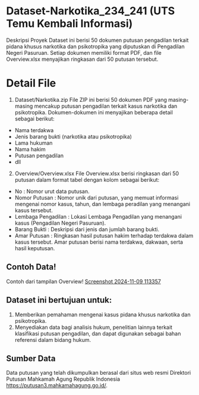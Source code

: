 # Dataset-Narkotika_234_241 (UTS Temu Kembali Informasi)

Deskripsi Proyek
Dataset ini berisi 50 dokumen putusan pengadilan terkait pidana khusus narkotika dan psikotropika yang diputuskan di Pengadilan Negeri Pasuruan. Setiap dokumen memiliki format PDF, dan file Overview.xlsx menyajikan ringkasan dari 50 putusan tersebut.

   
# Detail File
  1. Dataset/Narkotika.zip
File ZIP ini berisi 50 dokumen PDF yang masing-masing mencakup putusan pengadilan terkait kasus narkotika dan psikotropika. Dokumen-dokumen ini menyajikan beberapa detail sebagai berikut:
  - Nama terdakwa
  - Jenis barang bukti (narkotika atau psikotropika)
  - Lama hukuman
  - Nama hakim
  - Putusan pengadilan
  - dll

  2. Overview/Overview.xlsx
File Overview.xlsx berisi ringkasan dari 50 putusan dalam format tabel dengan kolom sebagai berikut:
  - No : Nomor urut data putusan.
  - Nomor Putusan : Nomor unik dari putusan, yang memuat informasi mengenai nomor kasus, tahun, dan lembaga peradilan yang menangani kasus tersebut.
  - Lembaga Pengadilan : Lokasi Lembaga Pengadilan yang menangani kasus (Pengadilan Negeri Pasuruan).
  - Barang Bukti : Deskripsi dari jenis dan jumlah barang bukti.
  - Amar Putusan : Ringkasan hasil putusan hakim terhadap terdakwa dalam kasus tersebut. Amar putusan berisi nama terdakwa, dakwaan, serta hasil keputusan.


## Contoh Data!
Contoh dari tampilan Overview!
[Screenshot 2024-11-09 113357](https://github.com/user-attachments/assets/22faa3f9-5260-43f2-9c25-4a3e73cda2b3)


## Dataset ini bertujuan untuk:
1. Memberikan pemahaman mengenai kasus pidana khusus narkotika dan psikotropika.
2. Menyediakan data bagi analisis hukum, penelitian lainnya terkait klasifikasi putusan pengadilan, dan dapat digunakan sebagai bahan referensi dalam bidang hukum.

## Sumber Data
Data putusan yang telah dikumpulkan berasal dari situs web resmi Direktori Putusan Mahkamah Agung Republik Indonesia https://putusan3.mahkamahagung.go.id/.
